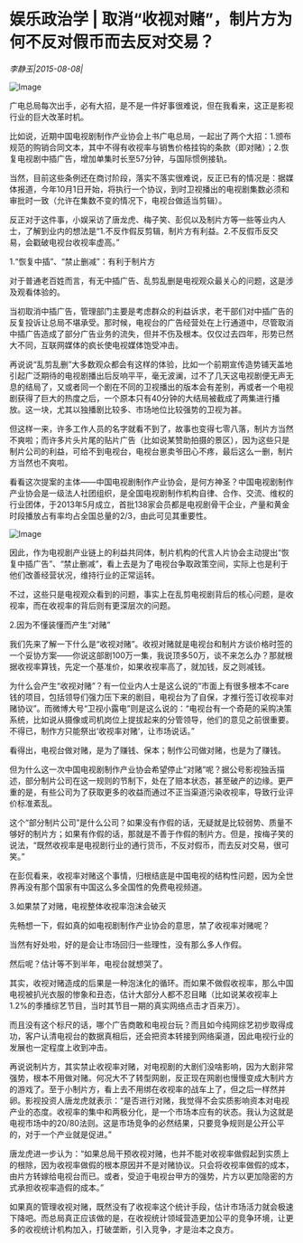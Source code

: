 # 娱乐政治学 | 取消“收视对赌”，制片方为何不反对假币而去反对交易？

*李静玉|2015-08-08|*

![Image](http://si1.go2yd.com/get-image/0HnPwOCPcvY)

广电总局每次出手，必有大招，是不是一件好事很难说，但在我看来，这正是影视行业的巨大改革时机。

比如说，近期中国电视剧制作产业协会上书广电总局，一起出了两个大招：1.颁布规范的购销合同文本，其中不得有收视率与销售价格挂钩的条款（即对赌）；2.恢复电视剧中插广告，增加单集时长至57分钟，与国际惯例接轨。

当然，目前这些条例还在商讨阶段，落实不落实很难说，反正已有的情况是：据媒体报道，今年10月1日开始，将执行一个协议，到时卫视播出的电视剧集数必须和审批时一致（允许在集数不变的情况下，电视台做适当剪辑）。

反正对于这件事，小娱采访了唐龙虎、梅子笑、彭侃以及制片方等一些等业内人士，了解到业内的想法是“1.不反作假反剪辑，制片方有利益。2.不反假币反交易，会戳破电视台收视率虚高。”

1.“恢复中插”、“禁止删减”：有利于制片方

对于普通老百姓而言，有无中插广告、乱剪乱删是电视观众最关心的问题，这是涉及观看体验的。

当初取消中插广告，管理部门主要是考虑群众的利益诉求，老干部们对中插广告的反复投诉让总局不堪承受。那时候，电视台的广告经营处在上行通道中，尽管取消中插广告造成了部分广告业务的流失，但并不伤及根本。仅仅过去四年，形势已然大不同，互联网媒体的疯长使电视媒体饱受冲击。

再说说“乱剪乱删”大多数观众都会有这样的体验，比如一个前期宣传造势铺天盖地引起广泛期待的电视剧播出后反响平平，毫无波澜，过不了几天这电视剧便无声无息的结局了，又或者同一个剧在不同的卫视播出的版本会有差别，再或者一个电视剧获得了巨大的热度之后，一个原本只有40分钟的大结局被截成了两集进行播放。这一块，尤其以独播剧比较多、市场地位比较强势的卫视为甚。

但这样一来，许多工作人员的名字就看不到了，故事也变得七零八落，制片方当然不爽啦；而许多片头片尾的贴片广告（比如说某赞助拍摄的景区），因为这些只是制片公司的利益，可给不到电视台，电视台崽卖爷田心不疼，最后这么一删，制片方当然也不爽啦。

看看这次提案的主体——中国电视剧制作产业协会，是何方神圣？中国电视剧制作产业协会是一级法人社团组织，是全国电视剧制作机构自律、合作、交流、维权的行业团体，于2013年5月成立，首批138家会员都是电视剧骨干企业，产量和黄金时段播放占有率均占全国总量的2/3，由此可见其重要性。

![Image](http://si1.go2yd.com/get-image/0HnPwRyRysq)

因此，作为电视剧产业链上的利益共同体，制片机构的代言人片协会主动提出“恢复中插广告”、“禁止删减”，看上去是为了电视台争取政策空间，实际上也是利于他们改善经营状况，维持行业的正常运转。

不过，这些只是电视观众看到的问题，事实上在乱剪电视剧背后的核心问题，是收视率，而在收视率的背后则有更深层次的问题。

2.因为不懂装懂而产生“对赌”

我们先来了解一下什么是“收视对赌”。收视对赌就是电视台和制片方谈价格时签的一个妥协方案——你说这部剧100万一集，我说顶多50万，谈不来怎么办？那就根据收视率算钱，先定一个基准价，如果收视率高了，就加钱，反之则减钱。

为什么会产生“收视对赌”？有一位业内人士是这么说的“市面上有很多根本不care钱的项目，包括领导们强力压下来的剧目，电视台为了自保，才推行签订收视率对赌协议”。而微博大号“卫视小露电”则是这么说的：“电视台有一个奇葩的采购决策系统，比如说从摄像或司机岗位上提拔起来的分管领导，他们的意见之前很重要。不得已，制作方只能祭出‘收视率对赌’，让市场说话。”

看得出，电视台做对赌，是为了赚钱、保本；制作公司做对赌，也是为了赚钱。

但为什么这一次中国电视剧制作产业协会希望停止“对赌”呢？据公号影视独舌描述，部分制片公司在这一规则的节制下，处在了赔本状态，甚至破产的边缘。更严重的是，有些公司为了获取更多的收益而通过不正当渠道污染收视率，导致行业评价标准紊乱。

这个“部分制片公司”是什么公司？如果没有作假的话，无疑就是比较弱势、质量不够好的制片方；如果有作假的话，那就是不善于作假的制片方。但是，按梅子笑的说法，“既然收视率是电视剧行业的通行货币，不反对假币，而去反对交易，很可笑。”

在彭侃看来，收视率对赌这个事情，归根结底是中国电视的结构性问题，因为全世界再没有那个国家有中国这么多全国性的免费电视频道。

3.如果禁了对赌，电视整体收视率泡沫会破灭

先畅想一下，假如真的如电视剧制作产业协会的意思，禁了收视率对赌呢？

当然有好处啦，好的是会让市场回归一些理性，没有那么多人作假。

然后呢？估计等不到半年，电视台就想哭了。

其实，收视对赌造成的后果是一种泡沫化的循环。而如果不做假收视率，那么中国电视被扒光衣服的惨象和丑态，估计大部分人都不忍目睹（比如说某收视率上1.2%的季播综艺节目，当时其节目一期的真实网络点击才百来万）。

而且没有这个标尺的话，哪个广告商敢和电视台玩？而且如今纯网综艺初步取得成功，客户认清电视台的数据真相后，还会把资本转接到网络渠道，因此电视行业的发展也一定程度上收到冲击。

再说说制片方，其实禁止收视率对赌，对电视剧的大剧们没啥影响，因为大剧非常强势，根本不用做对赌。何况大不了转型网剧，反正现在网剧也慢慢变成大制片方的游戏了。至于小制片方，看上去不用绑在收视率的战车上了，但之后一样然并卵。影视投资人唐龙虎就表示：“是否进行对赌，我觉得不会实质影响资本对电视产业的态度。收视率的集中和两极分化，是一个市场本应有的状态。我认为这就是电视市场中的20/80法则。这是市场竞争的必然结果，只要竞争规则是公开公平的，对于一个产业就是促进。”

唐龙虎进一步认为：“如果总局干预收视对赌，也并不能对收视率做假起到实质上的根除，因为收视率做假的根本原因并不是对赌协议。只会将收视率做假的成本，由片方转嫁给电视台而已。或者，受迫于电视台甲方的强势，片方以更加隐密的方式承担收视率造假的成本。”

如果真的管理收视对赌，既然没有了收视率这个统计手段，估计市场活力就会极速下降吧。而总局真正应该做的是，在收视统计领域营造更加公平的竞争环境，让更多的收视统计机构加入，打破垄断，引入竞争，才是治本之良方。

